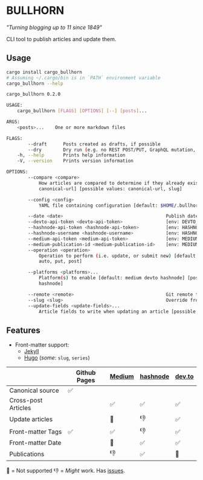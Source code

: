 # BULLHORN

_"Turning blogging up to 11 since 1849"_

CLI tool to publish articles and update them.

## Usage

```sh
cargo install cargo_bullhorn
# Assuming ~/.cargo/bin is in `PATH` environment variable
cargo_bullhorn --help
```


```sh
cargo_bullhorn 0.2.0

USAGE:
    cargo_bullhorn [FLAGS] [OPTIONS] [--] [posts]...

ARGS:
    <posts>...    One or more markdown files

FLAGS:
        --draft      Posts created as drafts, if possible
        --dry        Dry run (e.g. no REST POST/PUT, GraphQL mutation, etc.)
    -h, --help       Prints help information
    -V, --version    Prints version information

OPTIONS:
        --compare <compare>
            How articles are compared to determine if they already exist for update [default:
            canonical-url] [possible values: canonical-url, slug]

        --config <config>
            YAML file containing configuration [default: $HOME/.bullhorn.yaml]

        --date <date>                                      Publish date if not today
        --devto-api-token <devto-api-token>                [env: DEVTO_API_TOKEN=]
        --hashnode-api-token <hashnode-api-token>          [env: HASHNODE_USERNAME=]
        --hashnode-username <hashnode-username>            [env: HASHNODE_API_TOKEN=]
        --medium-api-token <medium-api-token>              [env: MEDIUM_API_TOKEN=]
        --medium-publication-id <medium-publication-id>    [env: MEDIUM_PUBLICATION_ID=]
        --operation <operation>
            Operation to perform (i.e. update, or submit new) [default: auto] [possible values:
            auto, put, post]

        --platforms <platforms>...
            Platform(s) to enable [default: medium devto hashnode] [possible values: medium, devto,
            hashnode]

        --remote <remote>                                  Git remote to use [default: origin]
        --slug <slug>                                      Override front-matter `slug` value
        --update-fields <update-fields>...
            Article fields to write when updating an article [possible values: body, slug, tags]
```

## Features

- Front-matter support:
    - [Jekyll](https://jekyllrb.com/docs/front-matter/)
    - [Hugo](https://gohugo.io/content-management/front-matter/) (_some_: `slug`, `series`)


| | Github Pages | [Medium](https://medium.com/) | [hashnode](https://hashnode.com/) | [dev.to](https://dev.to/)
|-|-|-|-|-
| Canonical source | ✅
| Cross-post Articles | | ✅ | ✅ | ✅
| Update articles | | 🚫 | 👎 | ✅
| Front-matter Tags | ✅ | ✅ | 👎 | ✅
| Front-matter Date | | 🚫 | ✅ | ✅
| Publications | | 👎 | ✅ | 🚫

🚫 = Not supported
👎 = _Might_ work.  Has [issues](https://github.com/jeikabu/cargo_bullhorn/issues).
